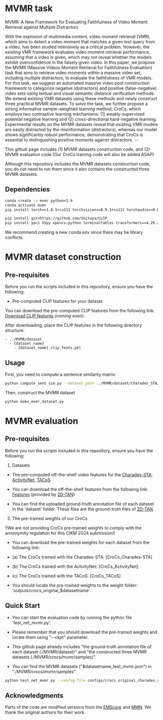 # MVMR task
MVMR: A New Framework for Evaluating Faithfulness of Video Moment Retrieval against Multiple Distractors

<Abstract> 
With the explosion of multimedia content, video moment retrieval (VMR), which aims to detect a video moment that matches a given text query from a video, has been studied intensively as a critical problem.
However, the existing VMR framework evaluates video moment retrieval performance, assuming that a video is given, which may not reveal whether the models exhibit overconfidence in the falsely given video.
In this paper, we propose the MVMR (Massive Videos Moment Retrieval for Faithfulness Evaluation) task that aims to retrieve video moments within a massive video set, including multiple distractors, to evaluate the faithfulness of VMR models.
For this task, we suggest an automated massive video pool construction framework to categorize negative (distractors) and positive (false-negative) video sets using textual and visual semantic distance verification methods. We extend existing VMR datasets using these methods and newly construct three practical MVMR datasets.
To solve the task, we further propose a strong informative sample-weighted learning method, CroCs, which employs two contrastive learning mechanisms: (1) weakly-supervised potential negative learning and (2) cross-directional hard-negative learning. 
Experimental results on the MVMR datasets reveal that existing VMR models are easily distracted by the misinformation (distractors), whereas our model shows significantly robust performance, demonstrating that CroCs is essential to distinguishing positive moments against distractors.
--

This github page includes (1) MVMR datasets construction code, and (2) MVMR evaluation code (Our CroCs training code will also be added ASAP)

Although this repository includes the MVMR datasets construction code, you do not need to run them since it also contains the constructed three MVMR datasets. 


## Dependencies
```bash
conda create -n mvmr python=3.9
conda activate mvmr
pip install torch==1.8.1+cu111 torchvision==0.9.1+cu111 torchaudio==0.8.1 -f https://download.pytorch.org/whl/torch_stable.html

pip install git+https://github.com/ShiYaya/CLIP
pip install yacs h5py opencv-python terminaltables transformers==4.29.2 safetensors==0.3.0
```

We recommend creating a new conda env since there may be library conflicts.


# MVMR dataset construction

## Pre-requisites

Before you run the scripts included in this repository, ensure you have the following:

- Pre-computed CLIP features for your dataset.

You can download the pre-computed CLIP features from the following link: [Download CLIP features](#) *(coming soon)*.

After downloading, place the CLIP features in the following directory structure:

```plaintext
- ../MVMR/dataset
  - {dataset_name}
    - {dataset_name}_clip_feats.pkl
```

## Usage

First, you need to compute a sentence similarity matrix:
```bash
python compute_sent_sim.py --dataset_path ../MVMR/dataset/Charades_STA/charades_test.json --dataset_name Charades_STA
```

Then, construct the MVMR dataset
```bash
python make_mvmr_dataset.py
```


# MVMR evaluation

## Pre-requisites

Before you run the scripts included in this repository, ensure you have the following:

1) Datasets
 - The pre-computed off-the-shelf video features for the [Charades-STA](https://prior.allenai.org/projects/charades), [ActivityNet](http://activity-net.org/download.html), [TACoS](https://www.mpi-inf.mpg.de/departments/computer-vision-and-machine-learning/research/vision-and-language/tacos-multi-level-corpus)

 - You can download the off-the-shelf features from the following link: [Features](https://rochester.app.box.com/s/8znalh6y5e82oml2lr7to8s6ntab6mav) (provided by [2D-TAN](https://github.com/microsoft/2D-TAN))

 - You can find the uploaded ground-truth annotation file of each dataset in the 'dataset' folder. These files are the ground-truth files of [2D-TAN](https://github.com/microsoft/2D-TAN).

2) The pre-trained weights of our CroCs

!!We are not providing CroCs pre-trained weights to comply with the annonymity regulation for this CIKM 2024 submission!!

 - You can download the pre-trained weights for each dataset from the following link:
   
 - (a) The CroCs trained with the Charades-STA: [CroCs_Charades-STA]

 - (b) The CroCs trained with the ActivityNet: [CroCs_ActivityNet]
 
 - (c) The CroCs trained with the TACoS: [CroCs_TACoS]

 - You should locate the pre-trained weights to the weight folder: 'outputs/crocs_original_$datasetname'.
   

## Quick Start
 - You can start the evaluation code by running the python file 'test_net_mvmr.py'.

 - Please remember that you should download the pre-trained weights and locate them using "--ckpt" parameter.

 - This github page already includes "the ground-truth annotation file of each dataset (./MVMR/dataset)" and "the constructed three MVMR datasets (./MVMR/crocs/mvmr/samples)".

 - You can find the MVMR datasets ("$datasetname_test_mvmr.json") in "./MVMR/crocs/mvmr/samples".

```bash
python test_net_mvmr.py --config-file configs/crocs_original_charades.yaml --ckpt outputs/crocs_original_charades/best_charades_crocs.pth --sample_indices_info crocs/mvmr/samples/charades_test_mvmr.json
```


## Acknowledgments
Parts of the code are modified versions from the [EMScore](https://github.com/ShiYaya/emscore) and [MMN](https://github.com/MCG-NJU/MMN.git). We thank the original authors for their work.








